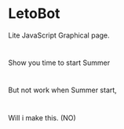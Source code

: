 # LetoBot
Lite JavaScript Graphical page.
#
Show you time to start Summer
#
But not work when Summer start,
#
Will i make this. (NO)

